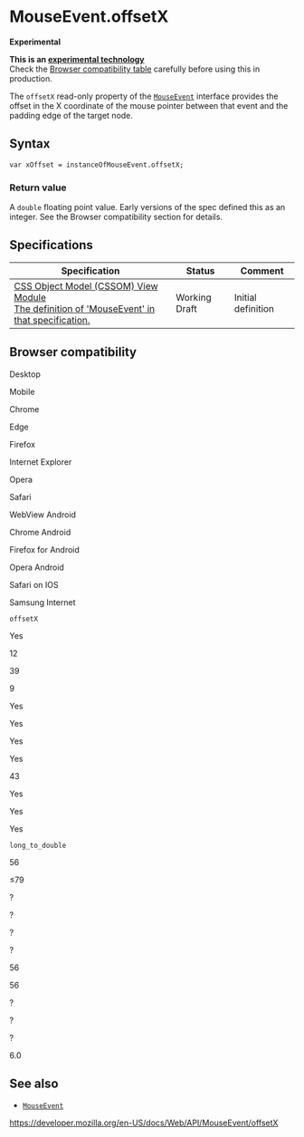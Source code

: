 # MouseEvent.offsetX

**Experimental**

**This is an [experimental technology](https://developer.mozilla.org/en-US/docs/MDN/Guidelines/Conventions_definitions#experimental)**  
Check the [Browser compatibility table](#browser_compatibility) carefully before using this in production.

The `offsetX` read-only property of the [`MouseEvent`](../mouseevent) interface provides the offset in the X coordinate of the mouse pointer between that event and the padding edge of the target node.

## Syntax

    var xOffset = instanceOfMouseEvent.offsetX;

### Return value

A `double` floating point value. Early versions of the spec defined this as an integer. See the Browser compatibility section for details.

## Specifications

<table><thead><tr class="header"><th>Specification</th><th>Status</th><th>Comment</th></tr></thead><tbody><tr class="odd"><td><a href="https://drafts.csswg.org/cssom-view/#dom-mouseevent-offsetx">CSS Object Model (CSSOM) View Module<br />
<span class="small">The definition of 'MouseEvent' in that specification.</span></a></td><td><span class="spec-wd">Working Draft</span></td><td>Initial definition</td></tr></tbody></table>

## Browser compatibility

Desktop

Mobile

Chrome

Edge

Firefox

Internet Explorer

Opera

Safari

WebView Android

Chrome Android

Firefox for Android

Opera Android

Safari on IOS

Samsung Internet

`offsetX`

Yes

12

39

9

Yes

Yes

Yes

Yes

43

Yes

Yes

Yes

`long_to_double`

56

≤79

?

?

?

?

56

56

?

?

?

6.0

## See also

- [`MouseEvent`](../mouseevent)

<a href="https://developer.mozilla.org/en-US/docs/Web/API/MouseEvent/offsetX" class="_attribution-link">https://developer.mozilla.org/en-US/docs/Web/API/MouseEvent/offsetX</a>
